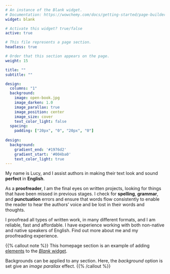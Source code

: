 ```yaml
---
# An instance of the Blank widget.
# Documentation: https://wowchemy.com/docs/getting-started/page-builder/
widget: blank

# Activate this widget? true/false
active: true

# This file represents a page section.
headless: true

# Order that this section appears on the page.
weight: 15

title: ""
subtitle: ""

design:
  columns: "1"
  background:
    image: open-book.jpg
    image_darken: 1.0
    image_parallax: true
    image_position: center
    image_size: cover
    text_color_light: false
  spacing:
    padding: ["20px", "0", "20px", "0"]
 
design:
  background:
    gradient_end: '#1976d2'
    gradient_start: '#004ba0'
    text_color_light: true
---
```


My name is Lucy, and I assist authors in making their text look and sound **perfect** in **English**.

As a **proofreader**, I am the final eyes on written projects, looking for things that have been missed in previous stages. I check for **spelling**, **grammar**, and **punctuation** errors and ensure that words flow consistently to enable the reader to hear the authors’ voice and be lost in their words and thoughts.

I proofread all types of written work, in many different formats, and I am reliable, fast and affordable. I have experience working with both non-native and native speakers of English. Find out more about me and my proofreading experience.


{{% callout note %}}
This homepage section is an example of adding [elements](https://wowchemy.com/docs/content/writing-markdown-latex/) to the [*Blank* widget](https://wowchemy.com/docs/getting-started/page-builder/).

Backgrounds can be applied to any section. Here, the *background* option is set give an *image parallax* effect.
{{% /callout %}}
